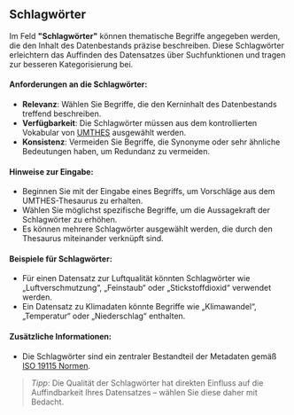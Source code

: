 ## Schlagwörter

Im Feld **"Schlagwörter"** können thematische Begriffe angegeben werden, die den Inhalt des Datenbestands präzise beschreiben. Diese Schlagwörter erleichtern das Auffinden des Datensatzes über Suchfunktionen und tragen zur besseren Kategorisierung bei.

#### Anforderungen an die Schlagwörter:
- **Relevanz**: Wählen Sie Begriffe, die den Kerninhalt des Datenbestands treffend beschreiben.
- **Verfügbarkeit**: Die Schlagwörter müssen aus dem kontrollierten Vokabular von <a href="https://sns.uba.de/umthes/de.html" target="_blank">UMTHES</a> ausgewählt werden.
- **Konsistenz**: Vermeiden Sie Begriffe, die Synonyme oder sehr ähnliche Bedeutungen haben, um Redundanz zu vermeiden.

#### Hinweise zur Eingabe:
- Beginnen Sie mit der Eingabe eines Begriffs, um Vorschläge aus dem UMTHES-Thesaurus zu erhalten.
- Wählen Sie möglichst spezifische Begriffe, um die Aussagekraft der Schlagwörter zu erhöhen.
- Es können mehrere Schlagwörter ausgewählt werden, die durch den Thesaurus miteinander verknüpft sind.

#### Beispiele für Schlagwörter:
- Für einen Datensatz zur Luftqualität könnten Schlagwörter wie „Luftverschmutzung“, „Feinstaub“ oder „Stickstoffdioxid“ verwendet werden.
- Ein Datensatz zu Klimadaten könnte Begriffe wie „Klimawandel“, „Temperatur“ oder „Niederschlag“ enthalten.

#### Zusätzliche Informationen:
- Die Schlagwörter sind ein zentraler Bestandteil der Metadaten gemäß <a href="https://www.iso.org/standard/53798.html" target="_blank">ISO 19115 Normen</a>.

> *Tipp*: Die Qualität der Schlagwörter hat direkten Einfluss auf die Auffindbarkeit Ihres Datensatzes – wählen Sie diese daher mit Bedacht.
